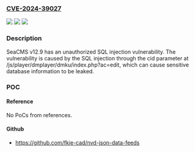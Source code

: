 ### [CVE-2024-39027](https://cve.mitre.org/cgi-bin/cvename.cgi?name=CVE-2024-39027)
![](https://img.shields.io/static/v1?label=Product&message=n%2Fa&color=blue)
![](https://img.shields.io/static/v1?label=Version&message=n%2Fa&color=blue)
![](https://img.shields.io/static/v1?label=Vulnerability&message=n%2Fa&color=brighgreen)

### Description

SeaCMS v12.9 has an unauthorized SQL injection vulnerability. The vulnerability is caused by the SQL injection through the cid parameter at /js/player/dmplayer/dmku/index.php?ac=edit, which can cause sensitive database information to be leaked.

### POC

#### Reference
No PoCs from references.

#### Github
- https://github.com/fkie-cad/nvd-json-data-feeds

